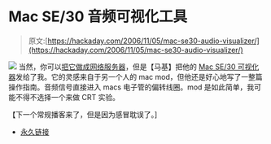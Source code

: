 # Mac SE/30 音频可视化工具

> 原文:[https://hackaday.com/2006/11/05/mac-se30-audio-visualizer/](https://hackaday.com/2006/11/05/mac-se30-audio-visualizer/)

![](../Images/64c452c3346d15889e18093bd1087c00.png)
当然，你可以[把它做成网络服务器](http://www.hackaday.com/2005/07/06/mac-se-30-linux-web-server/)，但是【马基】把他的 [Mac SE/30 可视化器](http://geektechnique.org/projectlab/707/how-to-make-mac-se30-audio-visualizers)发给了我。它的灵感来自于另一个人的 mac mod，但他还是好心地写了一整篇操作指南。音频信号直接进入 macs 电子管的偏转线圈。mod 是如此简单，我可能不得不选择一个来做 CRT 实验。

【下一个常规播客来了，但是因为感冒耽误了。]

*   [永久链接](http://geektechnique.org/projectlab/707/how-to-make-mac-se30-audio-visualizers)